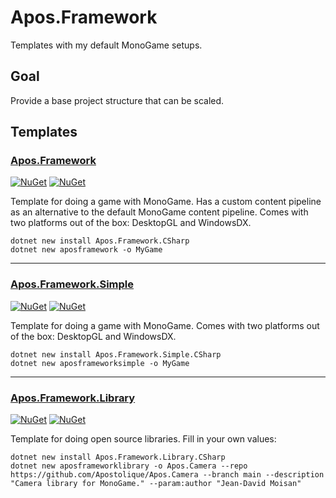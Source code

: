 # Apos.Framework

Templates with my default MonoGame setups.

## Goal

Provide a base project structure that can be scaled.

## Templates

### [Apos.Framework](./Source/Full/)

[![NuGet](https://img.shields.io/nuget/v/Apos.Framework.CSharp.svg)](https://www.nuget.org/packages/Apos.Framework.CSharp/) [![NuGet](https://img.shields.io/nuget/dt/Apos.Framework.CSharp.svg)](https://www.nuget.org/packages/Apos.Framework.CSharp/)

Template for doing a game with MonoGame. Has a custom content pipeline as an alternative to the default MonoGame content pipeline. Comes with two platforms out of the box: DesktopGL and WindowsDX.

```
dotnet new install Apos.Framework.CSharp
dotnet new aposframework -o MyGame
```

---

### [Apos.Framework.Simple](./Source/Simple/)

[![NuGet](https://img.shields.io/nuget/v/Apos.Framework.Simple.CSharp.svg)](https://www.nuget.org/packages/Apos.Framework.Simple.CSharp/) [![NuGet](https://img.shields.io/nuget/dt/Apos.Framework.Simple.CSharp.svg)](https://www.nuget.org/packages/Apos.Framework.Simple.CSharp/)

Template for doing a game with MonoGame. Comes with two platforms out of the box: DesktopGL and WindowsDX.

```
dotnet new install Apos.Framework.Simple.CSharp
dotnet new aposframeworksimple -o MyGame
```

---

### [Apos.Framework.Library](./Source/Library/)

[![NuGet](https://img.shields.io/nuget/v/Apos.Framework.Library.CSharp.svg)](https://www.nuget.org/packages/Apos.Framework.Library.CSharp/) [![NuGet](https://img.shields.io/nuget/dt/Apos.Framework.Library.CSharp.svg)](https://www.nuget.org/packages/Apos.Framework.Library.CSharp/)

Template for doing open source libraries. Fill in your own values:

```
dotnet new install Apos.Framework.Library.CSharp
dotnet new aposframeworklibrary -o Apos.Camera --repo https://github.com/Apostolique/Apos.Camera --branch main --description "Camera library for MonoGame." --param:author "Jean-David Moisan"
```
